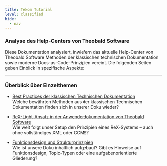 ```yaml
---
title: Tekom Tutorial
level: classified
hide:
  - nav
---
```


###  Analyse des Help-Centers von Theobald Software 

Diese Dokumentation analysiert, inwiefern das aktuelle Help-Center von Theobald Software Methoden der klassischen technischen Dokumentation sowie moderne Docs-as-Code-Prinzipien vereint. Die folgenden Seiten geben Einblick in spezifische Aspekte:

---

### Überblick über Einzelthemen

- [Best Practices der klassischen Technischen Dokumentation](classic-td-best-practices.md)  
  Welche bewährten Methoden aus der klassischen Technischen Dokumentation finden sich in unserer Doku wieder?

- [ReX-Light-Ansatz in der Anwenderdokumentation von Theobald Software](rex-light.md)  
  Wie weit folgt unser Setup den Prinzipien eines ReX-Systems – auch ohne vollständiges XML oder CCMS?

- [Funktionsdesign und Strukturprinzipien](fuktionsdesign.md)  
  Wie ist unsere Doku inhaltlich aufgebaut? Gibt es Hinweise auf Funktionsdesign, Topic-Typen oder eine aufgabenorientierte Gliederung?



